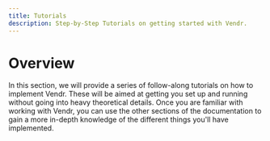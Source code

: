 ```yaml
---
title: Tutorials
description: Step-by-Step Tutorials on getting started with Vendr.
---
```


# Overview

In this section, we will provide a series of follow-along tutorials on how to implement Vendr. These will be aimed at getting you set up and running without going into heavy theoretical details. Once you are familiar with working with Vendr, you can use the other sections of the documentation to gain a more in-depth knowledge of the different things you'll have implemented.
